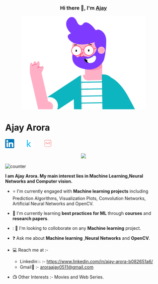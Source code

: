 <h3 align="center">
Hi there 👋, I'm
<a href="https://Ajay0511.github.io/">Ajay</a>
</h3>

<p align="center">
<img src="https://github.com/Ajay0511/Ajay0511.github.io/blob/master/hi.gif" width="400" />
</p>


# Ajay Arora

[![linkedin](https://github.com/Ajay0511/Ajay0511.github.io/blob/master/Webp.net-resizeimage.png)](https://www.linkedin.com/in/ajay-arora-b082651a6/)&nbsp;&nbsp;&nbsp;&nbsp;&nbsp;&nbsp;&nbsp;
[![kaggle](https://github.com/Ajay0511/Ajay0511.github.io/blob/master/kaggle.png)](https://www.kaggle.com/Ajay0511)&nbsp;&nbsp;&nbsp;&nbsp;&nbsp;&nbsp;&nbsp;
[![mail](https://github.com/Ajay0511/Ajay0511.github.io/blob/master/m1.png)](mailto:aroraajay0511@gmail.com)

<p align="center">
<img src="https://github-readme-stats.vercel.app/api?username=Ajay0511&count_private=true&include_all_commits=true&show_icons=true&title_color=0366d6&icon_color=0366d6&text_color=24292e&bg_color=fff" />
</p>
<p><img src="https://komarev.com/ghpvc/?username=Ajay0511" alt="counter" /></p>



**I am Ajay Arora. My main interest lies in Machine Learning,Neural Networks and Computer vision.**

* :star: I'm currently engaged with **Machine learning projects** including Prediction Algorithms, Visualization Plots, Convolution Networks, Artificial Neural Networks and OpenCV.

* :book: I'm currently learning **best practices for ML** through **courses** and **research papers**.

* : :two_men_holding_hands: I'm looking to colloborate on any **Machine learning** project.

* :question: Ask me about **Machine learning** ,**Neural Networks** and **OpenCV**.

* :computer: Reach me at :-
    * Linkedin:boom: :- https://www.linkedin.com/in/ajay-arora-b082651a6/
    * Gmail:email: :- aroraajay0511@gmail.com

* :tv: Other Interests :- Movies and Web Series.


